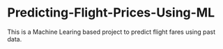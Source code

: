 # Predicting-Flight-Prices-Using-ML
This is a Machine Learing based project to predict flight fares using past data.
